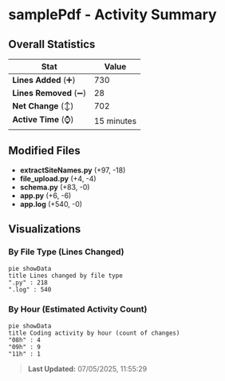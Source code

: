 # samplePdf - Activity Summary 

## Overall Statistics

| Stat                   | Value                                                             |
| ---------------------- | ----------------------------------------------------------------- |
| **Lines Added** (➕)   | 730                                          |
| **Lines Removed** (➖) | 28                                        |
| **Net Change** (↕)    | 702                |
| **Active Time** (⌚)   | 15 minutes |


## Modified Files
- **extractSiteNames.py** (+97, -18)
- **file_upload.py** (+4, -4)
- **schema.py** (+83, -0)
- **app.py** (+6, -6)
- **app.log** (+540, -0)

## Visualizations

### By File Type (Lines Changed)

```mermaid
pie showData
title Lines changed by file type
".py" : 218
".log" : 540
```

### By Hour (Estimated Activity Count)

```mermaid
pie showData
title Coding activity by hour (count of changes)
"08h" : 4
"09h" : 9
"11h" : 1
```


> **Last Updated:** 07/05/2025, 11:55:29
